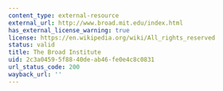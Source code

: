 ```yaml
---
content_type: external-resource
external_url: http://www.broad.mit.edu/index.html
has_external_license_warning: true
license: https://en.wikipedia.org/wiki/All_rights_reserved
status: valid
title: The Broad Institute
uid: 2c3a0459-5f88-40de-ab46-fe0e4c8c0831
url_status_code: 200
wayback_url: ''
---
```

